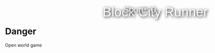 # Danger
Open world game
<!DOCTYPE html>
<html lang="en">
<head>
  <meta charset="UTF-8" />
  <title>Block City Runner</title>
  <style>
    body { margin: 0; overflow: hidden; }
    canvas { display: block; }
    #hud {
      position: absolute;
      top: 20px;
      left: 50%;
      transform: translateX(-50%);
      color: white;
      font-size: 2em;
      z-index: 10;
      text-shadow: 2px 2px 8px #000;
      font-family: Arial, sans-serif;
      pointer-events: none;
    }
    #win-message {
      position: absolute;
      top: 50%;
      left: 50%;
      transform: translate(-50%, -50%);
      color: yellow;
      font-size: 3em;
      z-index: 20;
      text-shadow: 2px 2px 8px #000;
      font-family: Arial, sans-serif;
      display: none;
    }
    #game-title {
      position: absolute;
      top: 20px;
      width: 100%;
      text-align: center;
      color: white;
      text-shadow: 2px 2px 8px #000;
      font-size: 3em;
      z-index: 10;
      font-family: Arial, sans-serif;
      pointer-events: none;
    }
  </style>
</head>
<body>
  <div id="game-title">Block City Runner</div>
  <div id="hud">Score: 0</div>
  <div id="win-message">You Win!</div>
  <script src="https://cdn.jsdelivr.net/npm/three@0.150.1/build/three.min.js"></script>
  <script>
    // Setup scene, camera, renderer
    const scene = new THREE.Scene();
    const camera = new THREE.PerspectiveCamera(75, window.innerWidth/window.innerHeight, 0.1, 1000);
    const renderer = new THREE.WebGLRenderer({ antialias: true });
    renderer.setSize(window.innerWidth, window.innerHeight);
    document.body.appendChild(renderer.domElement);

    // Lighting
    const ambientLight = new THREE.AmbientLight(0xffffff, 0.7);
    scene.add(ambientLight);
    const dirLight = new THREE.DirectionalLight(0xffffff, 1);
    dirLight.position.set(10, 20, 10);
    scene.add(dirLight);

    // Player cube
    const playerMaterial = new THREE.MeshStandardMaterial({ color: 0x00ff00 });
    const player = new THREE.Mesh(new THREE.BoxGeometry(1, 1, 1), playerMaterial);
    player.position.y = 0.5;
    scene.add(player);

    // Ground
    const ground = new THREE.Mesh(
      new THREE.PlaneGeometry(100, 100),
      new THREE.MeshStandardMaterial({ color: 0x444444, side: THREE.DoubleSide })
    );
    ground.receiveShadow = true;
    ground.rotation.x = -Math.PI / 2;
    scene.add(ground);

    // Buildings
    const buildings = [];
    function createBuilding(x, z, width, height, depth, color) {
      const geometry = new THREE.BoxGeometry(width, height, depth);
      const material = new THREE.MeshStandardMaterial({ color });
      const building = new THREE.Mesh(geometry, material);
      building.position.set(x, height / 2, z);
      building.castShadow = true;
      scene.add(building);
      buildings.push(building);
    }
    for (let i = -20; i <= 20; i += 10) {
      for (let j = -20; j <= 20; j += 10) {
        const width = 4 + Math.random() * 3;
        const height = 5 + Math.random() * 15;
        const depth = 4 + Math.random() * 3;
        createBuilding(i, j, width, height, depth, 0x888888);
      }
    }

    // Collectibles
    const collectibles = [];
    function createCollectible(x, z) {
      const geometry = new THREE.SphereGeometry(0.4, 16, 16);
      const material = new THREE.MeshStandardMaterial({ color: 0xffee00, emissive: 0x333300 });
      const collectible = new THREE.Mesh(geometry, material);
      collectible.position.set(x, 0.4, z);
      collectible.castShadow = true;
      scene.add(collectible);
      collectibles.push(collectible);
    }
    // Place 10 collectibles randomly, not too close to buildings
    function randomPos() {
      return -40 + Math.random() * 80;
    }
    let placed = 0;
    while (placed < 10) {
      let x = randomPos();
      let z = randomPos();
      let safe = true;
      for (const b of buildings) {
        const dx = b.position.x - x;
        const dz = b.position.z - z;
        if (Math.abs(dx) < 3 && Math.abs(dz) < 3) {
          safe = false;
          break;
        }
      }
      if (safe) {
        createCollectible(x, z);
        placed++;
      }
    }

    // HUD
    const hud = document.getElementById('hud');
    let score = 0;

    // Camera initial position
    camera.position.set(0, 5, 10);
    camera.lookAt(player.position);

    // Movement controls
    const keys = {};
    document.addEventListener('keydown', e => keys[e.key.toLowerCase()] = true);
    document.addEventListener('keyup', e => keys[e.key.toLowerCase()] = false);

    // Game state
    let gameWon = false;

    function updatePlayer() {
      if (gameWon) return;
      const speed = 0.17;
      const rotSpeed = 0.07;

      // Rotate player
      if (keys['a']) player.rotation.y += rotSpeed;
      if (keys['d']) player.rotation.y -= rotSpeed;

      // Move forward/backward in facing direction
      let dir = new THREE.Vector3(
        Math.sin(player.rotation.y),
        0,
        Math.cos(player.rotation.y)
      );
      let move = new THREE.Vector3();
      if (keys['w']) move.add(dir.clone().multiplyScalar(speed));
      if (keys['s']) move.add(dir.clone().multiplyScalar(-speed));

      // Simple collision with buildings
      let nextPos = player.position.clone().add(move);
      let collides = false;
      for (const b of buildings) {
        const box = new THREE.Box3().setFromObject(b);
        let playerBox = new THREE.Box3().setFromCenterAndSize(
          nextPos.clone().setY(0.5),
          new THREE.Vector3(1, 1, 1)
        );
        if (box.intersectsBox(playerBox)) {
          collides = true;
          break;
        }
      }
      // Clamp to ground
      nextPos.x = Math Math.min(49, nextPos.x));
      nextPos.z = Math.max(-49, Math.min(49, nextPos.z));
      if (!collides) player.position.copy(nextPos);
    }

    function updateCamera() {
      // Camera stays behind the player
      const offset = new THREE.Vector3(
        Math.sin(player.rotation.y) * 8,
        5,
        Math.cos(player.rotation.y) * 8
      );
      camera.position.lerp(player.position.clone().add(offset), 0.18);
      camera.lookAt(player.position);
    }

    function checkCollectibles() {
      for (let i = collectibles {
        const c = collectibles[i];
        if (player.position.distanceTo(c.position) < 1.0) {
          scene.remove(c);
          collectibles.splice(i, 1);
          score++;
          hud.textContent = `Score: ${score}`;
          if (score === 10) {
            document.getElementById('win-message').style.display = 'block';
            gameWon = true;
          }
        }
      }
    }

    // Resize handler
    window.addEventListener('resize', () => {
      camera.aspect = window.innerWidth / window.innerHeight;
      camera.updateProjectionMatrix();
      renderer.setSize(window camera);
    }
    animate();
  </script>
</body>
</html>
